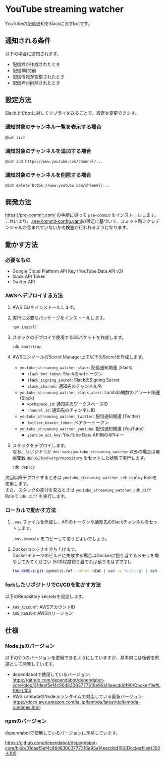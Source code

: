 # YouTube streaming watcher

YouTubeの配信通知をSlackに流すbotです。

## 通知される条件

以下の場合に通知されます。

* 配信枠が作成されたとき
* 配信1時間前
* 配信情報が変更されたとき
* 配信枠が削除されたとき

## 設定方法

Slack上でbotに対してリプライを送ることで、設定を変更できます。

### 通知対象のチャンネル一覧を表示する場合

<!-- markdownlint-disable MD040 -->

```
@bot list
```

<!-- markdownlint-enable MD040 -->

### 通知対象のチャンネルを追加する場合

<!-- markdownlint-disable MD040 -->

```
@bot add https://www.youtube.com/channel/...
```

<!-- markdownlint-enable MD040 -->

### 通知対象のチャンネルを削除する場合

<!-- markdownlint-disable MD040 -->

```
@bot delete https://www.youtube.com/channel/...
```

<!-- markdownlint-enable MD040 -->

## 開発方法

<https://pre-commit.com/> の手順に従って `pre-commit` をインストールします。  
これにより、[.pre-commit-config.yaml](.pre-commit-config.yaml)の設定に基づいて、コミット時にクレデンシャルが含まれていないかの検査が行われるようになります。

## 動かす方法

### 必要なもの

- Google Cloud Platform API Key (YouTube Data API v3)
- Slack API Token
- Twitter API

### AWSへデプロイする方法

1. AWS CLIをインストールします。
2. 実行に必要なパッケージをインストールします。

   ```sh
   npm install
   ```
3. スタックのデプロイで使用するS3バケットを作成します。

   ```sh
   cdk bootstrap
   ```
4. AWSコンソールのSecret Manager上で以下のSecretを作成します。
    * `youtube_streaming_watcher_slack`: 配信通知関連 (Slack)
        * `slack_bot_token`: Slackのbotトークン
        * `slack_signing_secret`: SlackのSigning Secret
        * `slack_channel`: 通知先のチャンネル名
    * `youtube_streaming_watcher_slack_alert`: Lambda関数のアラート関連 (Slack)
        * `workspace_id`: 通知先のワークスペースID
        * `channel_id`: 通知先のチャンネルID
    * `youtube_streaming_watcher_twitter`: 配信通知関連 (Twitter)
        * `twitter_bearer_token`: ベアラートークン
    * `youtube_streaming_watcher_youtube`: 配信通知関連 (YouTube)
        * `youtube_api_key`: YouTube Data API用のAPIキー
5. スタックをデプロイします。  
なお、リポジトリが `dev-hato/youtube_streaming_watcher` 以外の場合は環境変数 `REPOSITORY=org/repository` をセットした状態で実行します。

   ```sh
   cdk deploy
   ```

次回以降デプロイするときは `youtube_streaming_watcher_cdk_deploy` Roleを使用します。  
また、スタックの差分を見るときは `youtube_streaming_watcher_cdk_diff` Roleで `cdk diff` を実行します。

### ローカルで動かす方法

1. `.env` ファイルを作成し、APIのトークンや通知先のSlackチャンネルをセットします。

   `.env.example` をコピーして使うとよいでしょう。

2. Dockerコンテナを立ち上げます。  
   Dockerイメージのビルドに失敗する場合はDockerに割り当てるメモリを増やしてみてください (5GB程度割り当てれば足りるはずです)。

   ```sh
   TAG_NAME=$(git symbolic-ref --short HEAD | sed -e "s:/:-:g" | sed -e "s/^main$/latest/g") docker compose up
   ```

### forkしたリポジトリでCI/CDを動かす方法

以下のRepository secretsを設定します。

* `AWS_ACCOUNT`: AWSアカウントID
* `AWS_REGION`: AWSのリージョン

## 仕様

### Node.jsのバージョン

以下の2つのバージョンを使用できるようにしていますが、基本的には後者を前提として開発しています。
* dependabotで使用しているバージョン: <https://github.com/dependabot/dependabot-core/blob/31daef5ef4c96d83003777316e96a14eecddd190/Dockerfile#L100-L105>
* AWS LambdaのNode.jsランタイムで対応している最新バージョン: <!-- textlint-disable terminology --><https://docs.aws.amazon.com/ja_jp/lambda/latest/dg/lambda-runtimes.html><!-- textlint-enable -->

### npmのバージョン

dependabotで使用しているバージョンに準拠しています。

<https://github.com/dependabot/dependabot-core/blob/31daef5ef4c96d83003777316e96a14eecddd190/Dockerfile#L100-L105>
